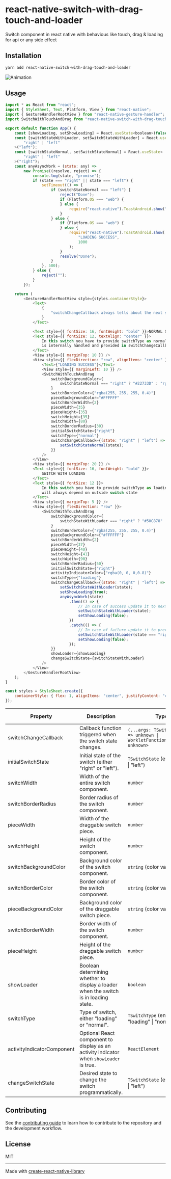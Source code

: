 # react-native-switch-with-drag-touch-and-loader

Switch component in react native with behavious like touch, drag & loading for api or any side effect

## Installation

```sh
yarn add react-native-switch-with-drag-touch-and-loader
```

 ![Animation](https://github.com/roneyyb/react-native-switch-with-drag-touch-and-loader/blob/main/Screenrecording_20240222_1814393-ezgif.com-resize.gif)


## Usage

```js
import * as React from "react";
import { StyleSheet, Text, Platform, View } from "react-native";
import { GestureHandlerRootView } from "react-native-gesture-handler";
import SwitchWithTouchAndDrag from "react-native-switch-with-drag-touch-and-loader";

export default function App() {
	const [showLoading, setShowLoading] = React.useState<boolean>(false);
	const [switchStateWithLoader, setSwitchStateWithLoader] = React.useState<
		"right" | "left"
	>("left");
	const [switchStateNormal, setSwitchStateNormal] = React.useState<
		"right" | "left"
	>("right");
	const anyAsyncWork = (state: any) =>
		new Promise((resolve, reject) => {
			console.log(state, "promise");
			if (state === "right" || state === "left") {
				setTimeout(() => {
					if (switchStateNormal === "left") {
						reject("Done");
						if (Platform.OS === "web") {
						} else {
							require("react-native").ToastAndroid.show("LOADING FAILED", 1000);
						}
					} else {
						if (Platform.OS === "web") {
						} else {
							require("react-native").ToastAndroid.show(
								"LOADING SUCCESS",
								1000
							);
						}
						resolve("Done");
					}
				}, 500);
			} else {
				reject("");
			}
		});

	return (
		<GestureHandlerRootView style={styles.containerStyle}>
			<Text>
				{
					"switchChangeCallback always tells about the next state\nFor loading switch you will have control for switch state\n\n"
				}
			</Text>

			<Text style={{ fontSize: 16, fontWeight: "bold" }}>NORMAL SWITCH</Text>
			<Text style={{ fontSize: 12, textAlign: "center" }}>
				In this switch you have to provide switchType as normal and switchState
				is internally handled and provided in switchChangeCallback
			</Text>
			<View style={{ marginTop: 10 }} />
			<View style={{ flexDirection: "row", alignItems: "center" }}>
				<Text>{"LOADING SUCCESS"}</Text>
				<View style={{ marginLeft: 10 }} />
				<SwitchWithTouchAndDrag
					switchBackgroundColor={
						switchStateNormal === "right" ? "#22733D" : "rgba(0, 0, 0,0.3);"
					}
					switchBorderColor={"rgba(255, 255, 255, 0.4)"}
					pieceBackgroundColor="#FFFFFF"
					switchBorderWidth={2}
					pieceWidth={35}
					pieceHeight={35}
					switchHeight={35}
					switchWidth={80}
					switchBorderRadius={30}
					initialSwitchState={"right"}
					switchType={"normal"}
					switchChangeCallback={(state: "right" | "left") => {
						setSwitchStateNormal(state);
					}}
				/>
			</View>
			<View style={{ marginTop: 20 }} />
			<Text style={{ fontSize: 16, fontWeight: "bold" }}>
				SWITCH WITH LOADING
			</Text>
			<Text style={{ fontSize: 12 }}>
				In this switch you have to provide switchType as loading and switchState
				will always depend on outside switch state
			</Text>
			<View style={{ marginTop: 5 }} />
			<View style={{ flexDirection: "row" }}>
				<SwitchWithTouchAndDrag
					switchBackgroundColor={
						switchStateWithLoader === "right" ? "#50C878" : "rgba(0, 0, 0,0.4)"
					}
					switchBorderColor={"rgba(255, 255, 255, 0.4)"}
					pieceBackgroundColor={"#FFFFFF"}
					switchBorderWidth={2}
					pieceWidth={37}
					pieceHeight={40}
					switchHeight={41}
					switchWidth={90}
					switchBorderRadius={50}
					initialSwitchState={"right"}
					activityIndicatorColor={"rgba(0, 0, 0,0.8)"}
					switchType={"loading"}
					switchChangeCallback={(state: "right" | "left") => {
						setSwitchStateWithLoader(state);
						setShowLoading(true);
						anyAsyncWork(state)
							.then(() => {
								// In case of success update it to next State
								setSwitchStateWithLoader(state);
								setShowLoading(false);
							})
							.catch(() => {
								// In case of failure update it to previous state
								setSwitchStateWithLoader(state === "right" ? "left" : "right");
								setShowLoading(false);
							});
					}}
					showLoader={showLoading}
					changeSwitchState={switchStateWithLoader}
				/>
			</View>
		</GestureHandlerRootView>
	);
}

const styles = StyleSheet.create({
	containerStyle: { flex: 1, alignItems: "center", justifyContent: "center" }
});

```

| Property                  | Description                                                                   | Type                                                   | Example Value      | Mandatory / Optional |
|---------------------------|-------------------------------------------------------------------------------|--------------------------------------------------------|--------------------|----------------------|
| switchChangeCallback      | Callback function triggered when the switch state changes.                     | `(...args: TSwitchState[]) => unknown \| WorkletFunction<unknown[], unknown>` | `(newValue) => console.log('Switch changed:', newValue)` | Mandatory for loading switch           |
| initialSwitchState        | Initial state of the switch (either "right" or "left").                         | `TSwitchState` (enum: "right" \| "left")               | `"left"`           | Mandatory            |
| switchWidth               | Width of the entire switch component.                                           | `number`                                               | `200`              | Mandatory            |
| switchBorderRadius        | Border radius of the switch component.                                          | `number`                                               | `10`               | Mandatory            |
| pieceWidth                | Width of the draggable switch piece.                                             | `number`                                               | `50`               | Mandatory            |
| switchHeight              | Height of the switch component.                                                  | `number`                                               | `40`               | Mandatory            |
| switchBackgroundColor     | Background color of the switch component.                                        | `string` (color value)                                 | `"#3498db"`        | Mandatory            |
| switchBorderColor         | Border color of the switch component.                                            | `string` (color value)                                 | `"#000"`           | Mandatory            |
| pieceBackgroundColor      | Background color of the draggable switch piece.                                  | `string` (color value)                                 | `"#ffffff"`        | Mandatory            |
| switchBorderWidth         | Border width of the switch component.                                            | `number`                                               | `2`                | Mandatory            |
| pieceHeight               | Height of the draggable switch piece.                                            | `number`                                               | `30`               | Mandatory            |
| showLoader                | Boolean determining whether to display a loader when the switch is in loading state. | `boolean`                                              | `true` or `false`  | Optional             |
| switchType                | Type of switch, either "loading" or "normal".                                   | `TSwitchType` (enum: "loading" \| "normal")            | `"normal"`         | Mandatory            |
| activityIndicatorComponent | Optional React component to display as an activity indicator when `showLoader` is true. | `ReactElement`                                      | `<ActivityIndicator />` | Optional             |
| changeSwitchState         | Desired state to change the switch programmatically.                             | `TSwitchState` (enum: "right" \| "left")               | `"right"`          | Optional             |


## Contributing

See the [contributing guide](CONTRIBUTING.md) to learn how to contribute to the repository and the development workflow.

## License

MIT

---

Made with [create-react-native-library](https://github.com/callstack/react-native-builder-bob)
